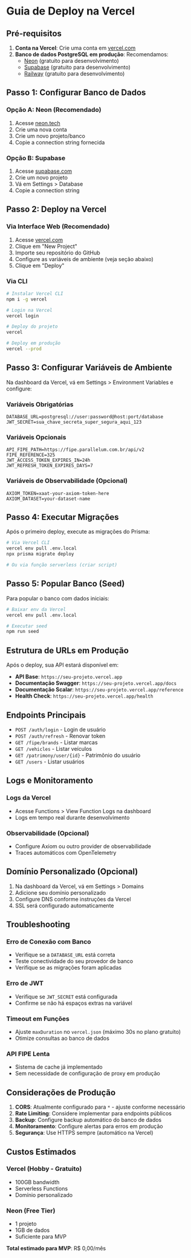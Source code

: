 # Guia de Deploy na Vercel

## Pré-requisitos

1. **Conta na Vercel**: Crie uma conta em [vercel.com](https://vercel.com)
2. **Banco de dados PostgreSQL em produção**: Recomendamos:
   - [Neon](https://neon.tech) (gratuito para desenvolvimento)
   - [Supabase](https://supabase.com) (gratuito para desenvolvimento)
   - [Railway](https://railway.app) (gratuito para desenvolvimento)

## Passo 1: Configurar Banco de Dados

### Opção A: Neon (Recomendado)
1. Acesse [neon.tech](https://neon.tech)
2. Crie uma nova conta
3. Crie um novo projeto/banco
4. Copie a connection string fornecida

### Opção B: Supabase
1. Acesse [supabase.com](https://supabase.com)
2. Crie um novo projeto
3. Vá em Settings > Database
4. Copie a connection string

## Passo 2: Deploy na Vercel

### Via Interface Web (Recomendado)
1. Acesse [vercel.com](https://vercel.com)
2. Clique em "New Project"
3. Importe seu repositório do GitHub
4. Configure as variáveis de ambiente (veja seção abaixo)
5. Clique em "Deploy"

### Via CLI
```bash
# Instalar Vercel CLI
npm i -g vercel

# Login na Vercel
vercel login

# Deploy do projeto
vercel

# Deploy em produção
vercel --prod
```

## Passo 3: Configurar Variáveis de Ambiente

Na dashboard da Vercel, vá em Settings > Environment Variables e configure:

### Variáveis Obrigatórias
```
DATABASE_URL=postgresql://user:password@host:port/database
JWT_SECRET=sua_chave_secreta_super_segura_aqui_123
```

### Variáveis Opcionais
```
API_FIPE_PATH=https://fipe.parallelum.com.br/api/v2
FIPE_REFERENCE=325
JWT_ACCESS_TOKEN_EXPIRES_IN=24h
JWT_REFRESH_TOKEN_EXPIRES_DAYS=7
```

### Variáveis de Observabilidade (Opcional)
```
AXIOM_TOKEN=xaat-your-axiom-token-here
AXIOM_DATASET=your-dataset-name
```

## Passo 4: Executar Migrações

Após o primeiro deploy, execute as migrações do Prisma:

```bash
# Via Vercel CLI
vercel env pull .env.local
npx prisma migrate deploy

# Ou via função serverless (criar script)
```

## Passo 5: Popular Banco (Seed)

Para popular o banco com dados iniciais:

```bash
# Baixar env da Vercel
vercel env pull .env.local

# Executar seed
npm run seed
```

## Estrutura de URLs em Produção

Após o deploy, sua API estará disponível em:
- **API Base**: `https://seu-projeto.vercel.app`
- **Documentação Swagger**: `https://seu-projeto.vercel.app/docs`
- **Documentação Scalar**: `https://seu-projeto.vercel.app/reference`
- **Health Check**: `https://seu-projeto.vercel.app/health`

## Endpoints Principais

- `POST /auth/login` - Login de usuário
- `POST /auth/refresh` - Renovar token
- `GET /fipe/brands` - Listar marcas
- `GET /vehicles` - Listar veículos
- `GET /patrimony/user/{id}` - Patrimônio do usuário
- `GET /users` - Listar usuários

## Logs e Monitoramento

### Logs da Vercel
- Acesse Functions > View Function Logs na dashboard
- Logs em tempo real durante desenvolvimento

### Observabilidade (Opcional)
- Configure Axiom ou outro provider de observabilidade
- Traces automáticos com OpenTelemetry

## Domínio Personalizado (Opcional)

1. Na dashboard da Vercel, vá em Settings > Domains
2. Adicione seu domínio personalizado
3. Configure DNS conforme instruções da Vercel
4. SSL será configurado automaticamente

## Troubleshooting

### Erro de Conexão com Banco
- Verifique se a `DATABASE_URL` está correta
- Teste conectividade do seu provedor de banco
- Verifique se as migrações foram aplicadas

### Erro de JWT
- Verifique se `JWT_SECRET` está configurada
- Confirme se não há espaços extras na variável

### Timeout em Funções
- Ajuste `maxDuration` no `vercel.json` (máximo 30s no plano gratuito)
- Otimize consultas ao banco de dados

### API FIPE Lenta
- Sistema de cache já implementado
- Sem necessidade de configuração de proxy em produção

## Considerações de Produção

1. **CORS**: Atualmente configurado para `*` - ajuste conforme necessário
2. **Rate Limiting**: Considere implementar para endpoints públicos
3. **Backup**: Configure backup automático do banco de dados
4. **Monitoramento**: Configure alertas para erros em produção
5. **Segurança**: Use HTTPS sempre (automático na Vercel)

## Custos Estimados

### Vercel (Hobby - Gratuito)
- 100GB bandwidth
- Serverless Functions
- Domínio personalizado

### Neon (Free Tier)
- 1 projeto
- 1GB de dados
- Suficiente para MVP

**Total estimado para MVP**: R$ 0,00/mês